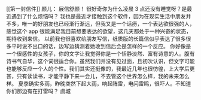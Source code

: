 [[第一封信件]]
颜儿：
展信舒颜！
很好奇你为什么凌晨 3 点还没有睡觉呀？是最近遇到了什么烦恼吗？
我也是最近才接触到这个软件，因为在现实生活中朋友并不多，唯一的好朋友也已经渐行渐远，但我又是一个话痨，一个表达欲很强的人，感觉这个 app 很能满足我目前想要表达的欲望，这几天都处于一种兴奋的状态，期待收到来信。
以前我也很喜欢给朋友写信，纸质版的长篇信似乎表达了很多很多平时说不出口的话，边写边猜测着她收到信后会是怎样的一个反应。
你好像是一个很感性的女孩子，你的文字让我觉得你是一个恬静淡然、富有诗意的人。腹有诗书气自华，这个词很适合你。虽然我们并没有见过面，且初次认识，但文字可能也能够反应一个人的个性。我们其实还挺像的，我最近几年也很彷徨，上大学后更甚，只有读读书，才能平静下来一会儿，不去管这个世界怎么样，我的未来怎么样。
夏季确实多雨，昨晚突然下起大雨，响起阵雷，电闪雷鸣，很吓人。不知道你们那边有在打雷吗？
虞城